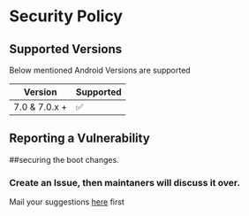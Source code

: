 # Security Policy

## Supported Versions

Below mentioned Android Versions are supported

| Version        | Supported          |
| ----------     | ------------------ |
| 7.0 & 7.0.x +  | :white_check_mark: |


## Reporting a Vulnerability
##securing the boot changes.

### Create an Issue, then maintaners will discuss it over.

Mail your suggestions [here](mailto:connectwithspandan@gmail.com) first
